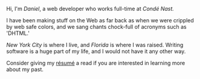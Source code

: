 Hi, I'm *Daniel*, a web developer who works full-time at *Condé Nast.*

I have been making stuff on the Web as far back as when we were crippled by web safe colors, and we sang chants chock-full of acronyms such as 'DHTML.'

*New York City* is where I live, and *Florida* is where I was raised. Writing software is a huge part of my life, and I would not have it any other way.

Consider giving my [résumé](/resume/) a read if you are interested in learning more about my past.

